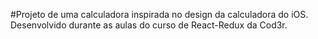 #Projeto de uma calculadora inspirada no design da calculadora do iOS. Desenvolvido durante as aulas do curso de React-Redux da Cod3r.

